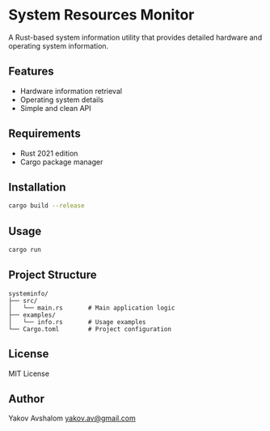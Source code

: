 # System Resources Monitor

A Rust-based system information utility that provides detailed hardware and operating system information.

## Features
- Hardware information retrieval
- Operating system details
- Simple and clean API

## Requirements
- Rust 2021 edition
- Cargo package manager

## Installation
```bash
cargo build --release
```

## Usage
```bash
cargo run
```

## Project Structure
```
systeminfo/
├── src/
│   └── main.rs       # Main application logic
├── examples/
│   └── info.rs       # Usage examples
└── Cargo.toml        # Project configuration
```

## License
MIT License

## Author
Yakov Avshalom <yakov.av@gmail.com>
